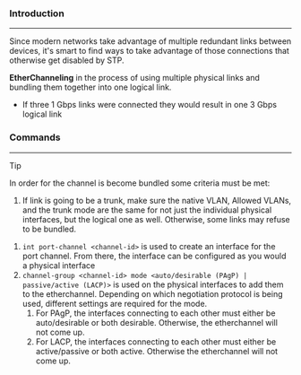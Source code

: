 ### Introduction
---
Since modern networks take advantage of multiple redundant links between devices, it's smart to find ways to take advantage of those connections that otherwise get disabled by STP.

**EtherChanneling** in the process of using multiple physical links and bundling them together into one logical link.
- If three 1 Gbps links were connected they would result in one 3 Gbps logical link

### Commands
---
>[!tip]
>In order for the channel is become bundled some criteria must be met:
>1. If link is going to be a trunk, make sure the native VLAN, Allowed VLANs, and the trunk mode are the same for not just the individual physical interfaces, but the logical one as well. Otherwise, some links may refuse to be bundled.

1. `int port-channel <channel-id>` is used to create an interface for the port channel. From there, the interface can be configured as you would a physical interface
2. `channel-group <channel-id> mode <auto/desirable (PAgP) | passive/active (LACP)>` is used on the physical interfaces to add them to the etherchannel. Depending on which negotiation protocol is being used, different settings are required for the mode.
	1. For PAgP, the interfaces connecting to each other must either be auto/desirable or both desirable. Otherwise, the etherchannel will not come up. 
	2. For LACP, the interfaces connecting to each other must either be active/passive or both active. Otherwise the etherchannel will not come up.



